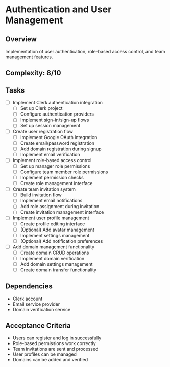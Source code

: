 # Authentication and User Management

## Overview
Implementation of user authentication, role-based access control, and team management features.

## Complexity: 8/10

## Tasks
- [ ] Implement Clerk authentication integration
  - [ ] Set up Clerk project
  - [ ] Configure authentication providers
  - [ ] Implement sign-in/sign-up flows
  - [ ] Set up session management

- [ ] Create user registration flow
  - [ ] Implement Google OAuth integration
  - [ ] Create email/password registration
  - [ ] Add domain registration during signup
  - [ ] Implement email verification

- [ ] Implement role-based access control
  - [ ] Set up manager role permissions
  - [ ] Configure team member role permissions
  - [ ] Implement permission checks
  - [ ] Create role management interface

- [ ] Create team invitation system
  - [ ] Build invitation flow
  - [ ] Implement email notifications
  - [ ] Add role assignment during invitation
  - [ ] Create invitation management interface

- [ ] Implement user profile management
  - [ ] Create profile editing interface
  - [ ] (Optional) Add avatar management
  - [ ] Implement settings management
  - [ ] (Optional) Add notification preferences

- [ ] Add domain management functionality
  - [ ] Create domain CRUD operations
  - [ ] Implement domain verification
  - [ ] Add domain settings management
  - [ ] Create domain transfer functionality

## Dependencies
- Clerk account
- Email service provider
- Domain verification service

## Acceptance Criteria
- Users can register and log in successfully
- Role-based permissions work correctly
- Team invitations are sent and processed
- User profiles can be managed
- Domains can be added and verified 